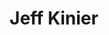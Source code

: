 ---
pid: RS68
title: Jeff Kinier
location_transcription: Capricorn Coat
zipcode: 
outside_phl: 
neighborhood: 
age: '48'
age_range: 40-49
instagram: 
image_file_name: RS_68.jpg
proposal_transcription: "[image of a goat]"
topic: Animals
topic_summary: '0'
type: Sculpture Statue
keywords_other: 
credit: 
image_labels: 
twitter: 
facebook: 
permalink: "/monuments/rs68/"
layout: item-page
---
